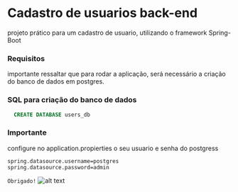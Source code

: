 # Cadastro de usuarios back-end

projeto prático para um cadastro de usuario, utilizando o framework Spring-Boot


### Requisitos

importante ressaltar que para rodar a aplicação, será necessário a criação do banco de dados em postgres.

### SQL para criação do banco de dados

```sql
  CREATE DATABASE users_db
```

### Importante

configure no application.propierties o seu usuario e senha do postgress

```java-spring
spring.datasource.username=postgres
spring.datasource.password=admin
```

```Obrigado!```
![alt text](https://github.com/urielcaire/learnmd/blob/master/imgs/solaire.gif "Praise the sun!")

